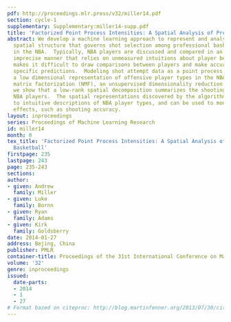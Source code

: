 ```yaml
---
pdf: http://proceedings.mlr.press/v32/miller14.pdf
section: cycle-1
supplementary: Supplementary:miller14-supp.pdf
title: 'Factorized Point Process Intensities: A Spatial Analysis of Professional Basketball'
abstract: We develop a machine learning approach to represent and analyze the underlying
  spatial structure that governs shot selection among professional basketball players
  in the NBA.  Typically, NBA players are discussed and compared in an heuristic,
  imprecise manner that relies on unmeasured intuitions about player behavior.  This
  makes it difficult to draw comparisons between players and make accurate player
  specific predictions.  Modeling shot attempt data as a point process, we create
  a low dimensional representation of offensive player types in the NBA.  Using non-negative
  matrix factorization (NMF), an unsupervised dimensionality reduction technique,
  we show that a low-rank spatial decomposition summarizes the shooting habits of
  NBA players.  The spatial representations discovered by the algorithm correspond
  to intuitive descriptions of NBA player types, and can be used to model other spatial
  effects, such as shooting accuracy.
layout: inproceedings
series: Proceedings of Machine Learning Research
id: miller14
month: 0
tex_title: 'Factorized Point Process Intensities: A Spatial Analysis of Professional
  Basketball'
firstpage: 235
lastpage: 243
page: 235-243
sections: 
author:
- given: Andrew
  family: Miller
- given: Luke
  family: Bornn
- given: Ryan
  family: Adams
- given: Kirk
  family: Goldsberry
date: 2014-01-27
address: Bejing, China
publisher: PMLR
container-title: Proceedings of the 31st International Conference on Machine Learning
volume: '32'
genre: inproceedings
issued:
  date-parts:
  - 2014
  - 1
  - 27
# Format based on citeproc: http://blog.martinfenner.org/2013/07/30/citeproc-yaml-for-bibliographies/
---
```

